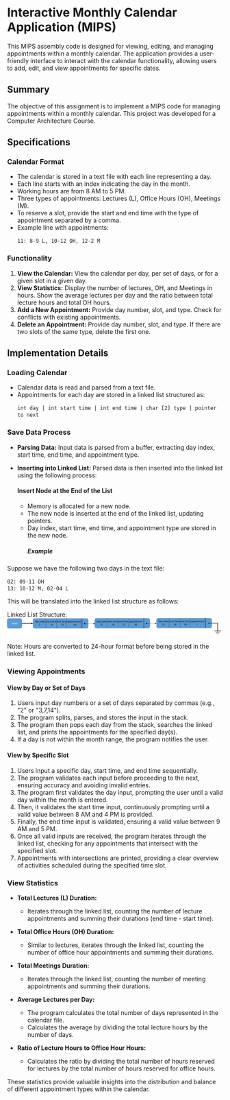 # Interactive Monthly Calendar Application (MIPS)

This MIPS assembly code is designed for viewing, editing, and managing appointments within a monthly calendar. The application provides a user-friendly interface to interact with the calendar functionality, allowing users to add, edit, and view appointments for specific dates.

## Summary
The objective of this assignment is to implement a MIPS code for managing appointments within a monthly calendar. This project was developed for a Computer Architecture Course.

## Specifications
### Calendar Format
- The calendar is stored in a text file with each line representing a day.
- Each line starts with an index indicating the day in the month.
- Working hours are from 8 AM to 5 PM.
- Three types of appointments: Lectures (L), Office Hours (OH), Meetings (M).
- To reserve a slot, provide the start and end time with the type of appointment separated by a comma.
- Example line with appointments:
    ```
    11: 8-9 L, 10-12 OH, 12-2 M
    ```

### Functionality
1. **View the Calendar:** View the calendar per day, per set of days, or for a given slot in a given day.
2. **View Statistics:** Display the number of lectures, OH, and Meetings in hours. Show the average lectures per day and the ratio between total lecture hours and total OH hours.
3. **Add a New Appointment:** Provide day number, slot, and type. Check for conflicts with existing appointments.
4. **Delete an Appointment:** Provide day number, slot, and type. If there are two slots of the same type, delete the first one.

## Implementation Details

### Loading Calendar
- Calendar data is read and parsed from a text file.
- Appointments for each day are stored in a linked list structured as:
    ```
    int day | int start time | int end time | char [2] type | pointer to next
    ```

### Save Data Process
- **Parsing Data:** Input data is parsed from a buffer, extracting day index, start time, end time, and appointment type.
- **Inserting into Linked List:** Parsed data is then inserted into the linked list using the following process:

    #### Insert Node at the End of the List
    - Memory is allocated for a new node.
    - The new node is inserted at the end of the linked list, updating pointers.
    - Day index, start time, end time, and appointment type are stored in the new node.
      ##### Example
Suppose we have the following two days in the text file:
 ```
02: 09-11 OH
13: 10-12 M, 02-04 L
 ```
This will be translated into the linked list structure as follows:

Linked List Structure:
![Linked List](/pic/linkedlist.png)

Note: Hours are converted to 24-hour format before being stored in the linked list.


### Viewing Appointments

#### View by Day or Set of Days

1. Users input day numbers or a set of days separated by commas (e.g., "2" or "3,7,14").
2. The program splits, parses, and stores the input in the stack.
3. The program then pops each day from the stack, searches the linked list, and prints the appointments for the specified day(s).
4. If a day is not within the month range, the program notifies the user.

#### View by Specific Slot

1. Users input a specific day, start time, and end time sequentially.
2. The program validates each input before proceeding to the next, ensuring accuracy and avoiding invalid entries.
3. The program first validates the day input, prompting the user until a valid day within the month is entered.
4. Then, it validates the start time input, continuously prompting until a valid value between 8 AM and 4 PM is provided.
5. Finally, the end time input is validated, ensuring a valid value between 9 AM and 5 PM.
6. Once all valid inputs are received, the program iterates through the linked list, checking for any appointments that intersect with the specified slot.
7. Appointments with intersections are printed, providing a clear overview of activities scheduled during the specified time slot.

### View Statistics

- **Total Lectures (L) Duration:**
  - Iterates through the linked list, counting the number of lecture appointments and summing their durations (end time - start time).

- **Total Office Hours (OH) Duration:**
  - Similar to lectures, iterates through the linked list, counting the number of office hour appointments and summing their durations.
  
- **Total Meetings Duration:**
  - Iterates through the linked list, counting the number of meeting appointments and summing their durations.
 
- **Average Lectures per Day:**
  - The program calculates the total number of days represented in the calendar file.
  - Calculates the average by dividing the total lecture hours by the number of days.
 
- **Ratio of Lecture Hours to Office Hour Hours:**
  - Calculates the ratio by dividing the total number of hours reserved for lectures by the total number of hours reserved for office hours.

These statistics provide valuable insights into the distribution and balance of different appointment types within the calendar.

